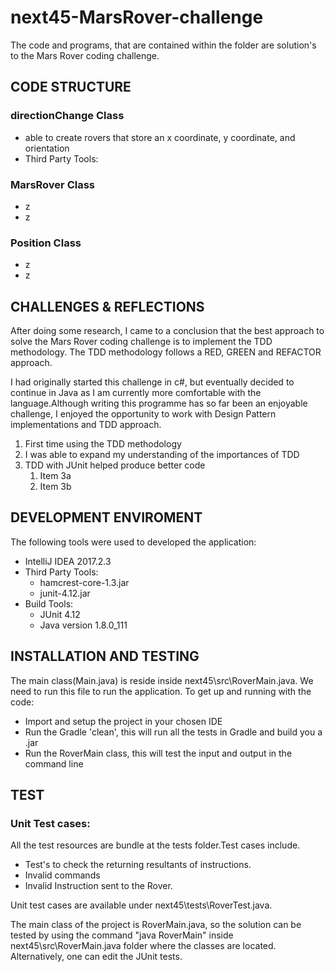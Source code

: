 # next45-MarsRover-challenge
The code and programs, that are contained within the folder are solution's to the Mars Rover coding challenge.

## CODE STRUCTURE
### directionChange Class
* able to create rovers that store an x coordinate, y coordinate, and orientation
* Third Party Tools:

### MarsRover Class
* z
* z
### Position Class
* z
* z

## CHALLENGES & REFLECTIONS
After doing some research, I came to a conclusion that the best approach to solve the Mars Rover coding challenge is to implement the TDD methodology. The TDD methodology follows a RED, GREEN and REFACTOR approach.

I had originally started this challenge in c#, but eventually decided to continue in Java as I am currently more comfortable with the language.Although writing this programme has so far been an enjoyable challenge, I enjoyed the opportunity to work with Design Pattern implementations and TDD approach.

1. First time using the TDD methodology
1. I was able to expand my understanding of the importances of TDD
1. TDD with JUnit helped produce better code
   1. Item 3a
   1. Item 3b
## DEVELOPMENT ENVIROMENT
The following tools were used to developed the application:
* IntelliJ IDEA 2017.2.3
* Third Party Tools:
  * hamcrest-core-1.3.jar
  * junit-4.12.jar
* Build Tools:
  * JUnit 4.12
  * Java version 1.8.0_111
## INSTALLATION AND TESTING
The main class(Main.java) is reside inside next45\src\RoverMain.java. We need to run this file to run the application.
To get up and running with the code:
* Import and setup the project in your chosen IDE
* Run the Gradle 'clean', this will run all the tests in Gradle and build you a .jar
* Run the RoverMain class, this will test the input and output in the command line

## TEST
### Unit Test cases:
All the test resources are bundle at the tests folder.Test cases include.
* Test's to check the returning resultants of instructions.
* Invalid commands
* Invalid Instruction sent to the Rover. 

Unit test cases are available under next45\tests\RoverTest.java.

The main class of the project is RoverMain.java, so the solution can be tested by using the command "java RoverMain" inside next45\src\RoverMain.java folder where the classes are located. Alternatively, one can edit the JUnit tests.


